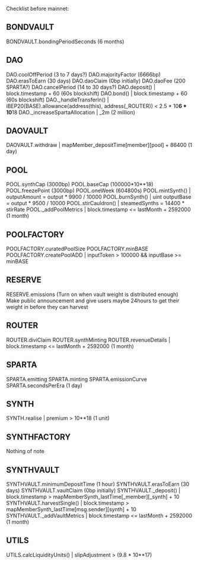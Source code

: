 Checklist before mainnet:

## BONDVAULT ##
BONDVAULT.bondingPeriodSeconds (6 months)

## DAO ##
DAO.coolOffPeriod (3 to 7 days?)
DAO.majorityFactor (6666bp)
DAO.erasToEarn (30 days)
DAO.daoClaim (0bp initially)
DAO.daoFee (200 SPARTA?)
DAO.cancelPeriod (14 to 30 days?)
DAO.deposit() | block.timestamp + 60 (60s blockshift)
DAO.bond() | block.timestamp + 60 (60s blockshift)
DAO._handleTransferIn() | iBEP20(BASE).allowance(address(this), address(_ROUTER)) < 2.5 * 10**6 * 10**18
DAO._increaseSpartaAllocation | _2m (2 million)

## DAOVAULT ##
DAOVAULT.withdraw | mapMember_depositTime[member][pool] + 86400 (1 day)

## POOL ##
POOL.synthCap (3000bp)
POOL.baseCap (100000*10**18)
POOL.freezePoint (3000bp)
POOL.oneWeek (604800s)
POOL.mintSynth() | outputAmount = output * 9900 / 10000
POOL.burnSynth() | uint outputBase = output * 9500 / 10000
POOL.stirCauldron() | steamedSynths = 14400 * stirRate
POOL._addPoolMetrics | block.timestamp <= lastMonth + 2592000 (1 month)

## POOLFACTORY ##
POOLFACTORY.curatedPoolSize
POOLFACTORY.minBASE
POOLFACTORY.createPoolADD | inputToken > 100000 && inputBase >= minBASE

## RESERVE ##
RESERVE.emissions (Turn on when vault weight is distributed enough)
Make public announcement and give users maybe 24hours to get their weight in before they can harvest

## ROUTER ##
ROUTER.diviClaim
ROUTER.synthMinting
ROUTER.revenueDetails | block.timestamp <= lastMonth + 2592000 (1 month)

## SPARTA ##
SPARTA.emitting
SPARTA.minting
SPARTA.emissionCurve
SPARTA.secondsPerEra (1 day)

## SYNTH ##
SYNTH.realise | premium > 10**18 (1 unit)

## SYNTHFACTORY ##
Nothing of note

## SYNTHVAULT ##
SYNTHVAULT.minimumDepositTime (1 hour)
SYNTHVAULT.erasToEarn (30 days)
SYNTHVAULT.vaultClaim (0bp initially)
SYNTHVAULT._deposit() | block.timestamp > mapMemberSynth_lastTime[_member][_synth] + 10
SYNTHVAULT.harvestSingle() | block.timestamp > mapMemberSynth_lastTime[msg.sender][synth] + 10
SYNTHVAULT._addVaultMetrics | block.timestamp <= lastMonth + 2592000 (1 month)

## UTILS ##
UTILS.calcLiquidityUnits() | slipAdjustment > (9.8 * 10**17)